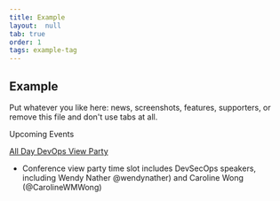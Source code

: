 ```yaml
---
title: Example
layout:  null
tab: true
order: 1
tags: example-tag
---
```


## Example

Put whatever you like here: news, screenshots, features, supporters, or remove this file and don't use tabs at all.


Upcoming Events

[All Day DevOps View Party](https://www.meetup.com/owaspnyc/events/265080090/)

- Conference view party time slot includes DevSecOps speakers, including Wendy Nather @wendynather) and Caroline Wong (@CarolineWMWong)
